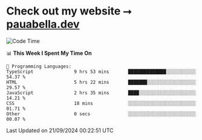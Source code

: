 # Check out my website ⭢ [pauabella.dev](https://pauabella.dev)

<!--START_SECTION:waka-->
![Code Time](http://img.shields.io/badge/Code%20Time-3%2C741%20hrs%2015%20mins-blue)

📊 **This Week I Spent My Time On** 

```text
💬 Programming Languages: 
TypeScript               9 hrs 53 mins       ██████████████░░░░░░░░░░░   54.37 % 
HTML                     5 hrs 22 mins       ███████░░░░░░░░░░░░░░░░░░   29.57 % 
JavaScript               2 hrs 35 mins       ████░░░░░░░░░░░░░░░░░░░░░   14.21 % 
CSS                      18 mins             ░░░░░░░░░░░░░░░░░░░░░░░░░   01.71 % 
Other                    0 secs              ░░░░░░░░░░░░░░░░░░░░░░░░░   00.07 % 
```


 Last Updated on 21/09/2024 00:22:51 UTC
<!--END_SECTION:waka-->
